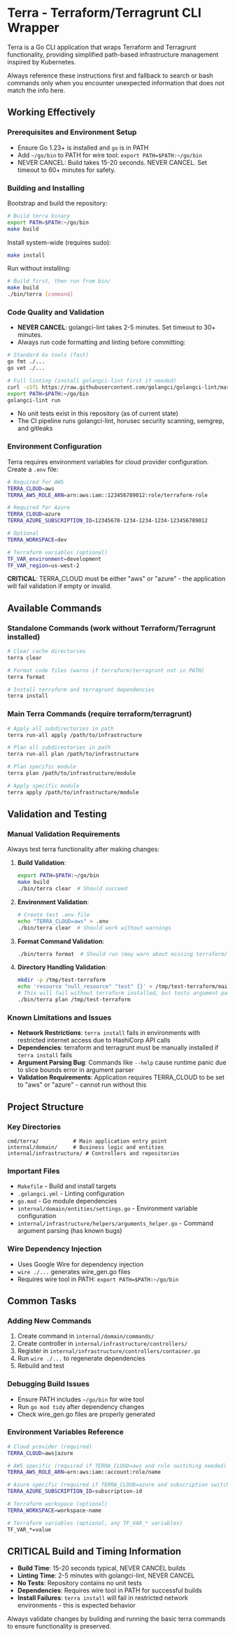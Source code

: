 # Terra - Terraform/Terragrunt CLI Wrapper

Terra is a Go CLI application that wraps Terraform and Terragrunt functionality, providing simplified path-based infrastructure management inspired by Kubernetes.

Always reference these instructions first and fallback to search or bash commands only when you encounter unexpected information that does not match the info here.

## Working Effectively

### Prerequisites and Environment Setup
- Ensure Go 1.23+ is installed and `go` is in PATH
- Add `~/go/bin` to PATH for wire tool: `export PATH=$PATH:~/go/bin`
- NEVER CANCEL: Build takes 15-20 seconds. NEVER CANCEL. Set timeout to 60+ minutes for safety.

### Building and Installing
Bootstrap and build the repository:
```bash
# Build terra binary
export PATH=$PATH:~/go/bin
make build
```

Install system-wide (requires sudo):
```bash
make install
```

Run without installing:
```bash
# Build first, then run from bin/
make build
./bin/terra [command]
```

### Code Quality and Validation
- **NEVER CANCEL**: golangci-lint takes 2-5 minutes. Set timeout to 30+ minutes.
- Always run code formatting and linting before committing:
```bash
# Standard Go tools (fast)
go fmt ./...
go vet ./...

# Full linting (install golangci-lint first if needed)
curl -sSfL https://raw.githubusercontent.com/golangci/golangci-lint/master/install.sh | sh -s -- -b $(go env GOPATH)/bin v1.55.2
export PATH=$PATH:~/go/bin
golangci-lint run
```

- No unit tests exist in this repository (as of current state)
- The CI pipeline runs golangci-lint, horusec security scanning, semgrep, and gitleaks

### Environment Configuration
Terra requires environment variables for cloud provider configuration. Create a `.env` file:

```bash
# Required for AWS
TERRA_CLOUD=aws
TERRA_AWS_ROLE_ARN=arn:aws:iam::123456789012:role/terraform-role

# Required for Azure  
TERRA_CLOUD=azure
TERRA_AZURE_SUBSCRIPTION_ID=12345678-1234-1234-1234-123456789012

# Optional
TERRA_WORKSPACE=dev

# Terraform variables (optional)
TF_VAR_environment=development
TF_VAR_region=us-west-2
```

**CRITICAL**: TERRA_CLOUD must be either "aws" or "azure" - the application will fail validation if empty or invalid.

## Available Commands

### Standalone Commands (work without Terraform/Terragrunt installed)
```bash
# Clear cache directories
terra clear

# Format code files (warns if terraform/terragrunt not in PATH)
terra format

# Install terraform and terragrunt dependencies
terra install
```

### Main Terra Commands (require terraform/terragrunt)
```bash
# Apply all subdirectories in path
terra run-all apply /path/to/infrastructure

# Plan all subdirectories in path  
terra run-all plan /path/to/infrastructure

# Plan specific module
terra plan /path/to/infrastructure/module

# Apply specific module
terra apply /path/to/infrastructure/module
```

## Validation and Testing

### Manual Validation Requirements
Always test terra functionality after making changes:

1. **Build Validation**:
   ```bash
   export PATH=$PATH:~/go/bin
   make build
   ./bin/terra clear  # Should succeed
   ```

2. **Environment Validation**:
   ```bash
   # Create test .env file
   echo "TERRA_CLOUD=aws" > .env
   ./bin/terra clear  # Should work without warnings
   ```

3. **Format Command Validation**:
   ```bash
   ./bin/terra format  # Should run (may warn about missing terraform/terragrunt)
   ```

4. **Directory Handling Validation**:
   ```bash
   mkdir -p /tmp/test-terraform
   echo 'resource "null_resource" "test" {}' > /tmp/test-terraform/main.tf
   # This will fail without terraform installed, but tests argument parsing
   ./bin/terra plan /tmp/test-terraform
   ```

### Known Limitations and Issues
- **Network Restrictions**: `terra install` fails in environments with restricted internet access due to HashiCorp API calls
- **Dependencies**: terraform and terragrunt must be manually installed if `terra install` fails
- **Argument Parsing Bug**: Commands like `--help` cause runtime panic due to slice bounds error in argument parser
- **Validation Requirements**: Application requires TERRA_CLOUD to be set to "aws" or "azure" - cannot run without this

## Project Structure

### Key Directories
```
cmd/terra/           # Main application entry point
internal/domain/     # Business logic and entities  
internal/infrastructure/ # Controllers and repositories
```

### Important Files
- `Makefile` - Build and install targets
- `.golangci.yml` - Linting configuration
- `go.mod` - Go module dependencies
- `internal/domain/entities/settings.go` - Environment variable configuration
- `internal/infrastructure/helpers/arguments_helper.go` - Command argument parsing (has known bugs)

### Wire Dependency Injection
- Uses Google Wire for dependency injection
- `wire ./...` generates wire_gen.go files
- Requires wire tool in PATH: `export PATH=$PATH:~/go/bin`

## Common Tasks

### Adding New Commands
1. Create command in `internal/domain/commands/`
2. Create controller in `internal/infrastructure/controllers/`
3. Register in `internal/infrastructure/controllers/container.go`
4. Run `wire ./...` to regenerate dependencies
5. Rebuild and test

### Debugging Build Issues
- Ensure PATH includes `~/go/bin` for wire tool
- Run `go mod tidy` after dependency changes
- Check wire_gen.go files are properly generated

### Environment Variables Reference
```bash
# Cloud provider (required)
TERRA_CLOUD=aws|azure

# AWS specific (required if TERRA_CLOUD=aws and role switching needed)
TERRA_AWS_ROLE_ARN=arn:aws:iam::account:role/name

# Azure specific (required if TERRA_CLOUD=azure and subscription switching needed)  
TERRA_AZURE_SUBSCRIPTION_ID=subscription-id

# Terraform workspace (optional)
TERRA_WORKSPACE=workspace-name

# Terraform variables (optional, any TF_VAR_* variables)
TF_VAR_*=value
```

## CRITICAL Build and Timing Information
- **Build Time**: 15-20 seconds typical, NEVER CANCEL builds
- **Linting Time**: 2-5 minutes with golangci-lint, NEVER CANCEL
- **No Tests**: Repository contains no unit tests
- **Dependencies**: Requires wire tool in PATH for successful builds
- **Install Failures**: `terra install` will fail in restricted network environments - this is expected behavior

Always validate changes by building and running the basic terra commands to ensure functionality is preserved.